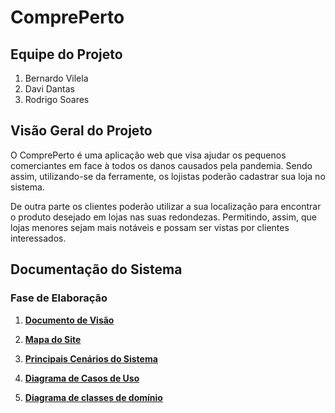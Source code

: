 # ComprePerto

## Equipe do Projeto
1. Bernardo Vilela
1. Davi Dantas
1. Rodrigo Soares


## Visão Geral do Projeto
O ComprePerto é uma aplicação web que visa ajudar os pequenos comerciantes em face à todos os danos causados pela pandemia. Sendo assim, utilizando-se da ferramente, os lojistas poderão cadastrar sua loja no sistema.

De outra parte os clientes poderão utilizar a sua localização para encontrar o produto desejado em lojas nas suas redondezas. Permitindo, assim, que lojas menores sejam mais notáveis e possam ser vistas por clientes interessados.

## Documentação do Sistema

### Fase de Elaboração

1. [**Documento de Visão**](https://github.com/Rodrigo-18/e-commerce/blob/main/docs/visao/doc_visao.md)
1. [**Mapa do Site**](https://github.com/Rodrigo-18/e-commerce/blob/main/docs/mapa_do_site/mapa.md)
1. [**Principais Cenários do Sistema**](https://github.com/Rodrigo-18/e-commerce/blob/main/docs/cenarios/doc_cenario.md) 
1. [**Diagrama de Casos de Uso**](https://github.com/Rodrigo-18/e-commerce/blob/main/docs/diagramas/cdu/cdu.md)

1. [**Diagrama de classes de domínio**](https://github.com/Rodrigo-18/e-commerce/blob/main/docs/diagramas/diagrama_classes_dominio/classes.md)
